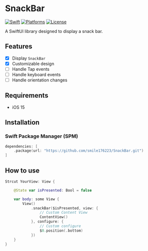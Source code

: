 # SnackBar

[![Swift](https://img.shields.io/badge/Swift-5.0-orange.svg)](https://swift.org)
[![Platforms](https://img.shields.io/cocoapods/p/LFAlertController.svg?style=flat)](https://developer.apple.com/swift)
[![License](https://img.shields.io/cocoapods/l/LFAlertController.svg?style=flat)](https://opensource.org/licenses/MIT)

A SwiftUI library designed to display a snack bar.

## Features

- [x] Display `SnackBar`
- [X] Customizable design
- [ ] Handle Tap events
- [ ] Handle keyboard events
- [ ] Handle orientation changes

## Requirements

- iOS 15

## Installation

### Swift Package Manager (SPM)

```swift
dependencies: [
    .package(url: "https://github.com/smile176223/SnackBar.git")
]
```
## How to use
```swift
Strcut YourView: View {

    @State var isPresented: Bool = false

    var body: some View {
        View()
            .snackBar($isPresented, view: {
                // Custom Content View
                ContentView()
            }, configure: {
                // Custom configure
                $0.position(.bottom)
            })
    }
}
```

